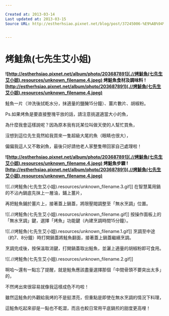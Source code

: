 ```yaml
---

Created at: 2013-03-14
Last updated at: 2013-03-15
Source URL: http://estherhsiao.pixnet.net/blog/post/37245006-%E9%AB%94%E9%A9%97-%E9%A3%9B%E5%88%A9%E6%B5%A6%E6%99%BA%E6%85%A7%E8%90%AC%E7%94%A8%E9%8D%8B-hd2175-%E2%88%A3-%E6%96%99%E7%90%86%E6%96%B0%E5%B9%AB%E6%89%8B


---
```


# 烤鮭魚(七先生艾小姐)


 ******![http://estherhsiao.pixnet.net/album/photo/203687891](.//烤鮭魚(七先生艾小姐).resources/unknown_filename.4.jpeg)**** 烤鮭魚食材及調味料** ****![http://estherhsiao.pixnet.net/album/photo/203687891](.//烤鮭魚(七先生艾小姐).resources/unknown_filename.4.jpeg)****

鮭魚一片（沖洗後拭乾水分，抹適量的鹽醃15分鐘）、薑片數片、胡椒粉。

Ps.如果烤魚是要直接整塊平放的話，請注意挑選適當大小的魚，

為什麼我會這樣說呢？因為原本我有託某位叫做天使的人幫忙買魚，

沒想到這位先生竟然給我買來一隻超級大尾的魚（眼睛也很大），

偏偏我這人又不敢剁魚，最後只好請他老人家整隻帶回家自己處理啦！

 ******![http://estherhsiao.pixnet.net/album/photo/203687891](.//烤鮭魚(七先生艾小姐).resources/unknown_filename.4.jpeg)**** 烤鮭魚步驟 ****![http://estherhsiao.pixnet.net/album/photo/203687891](.//烤鮭魚(七先生艾小姐).resources/unknown_filename.4.jpeg)****** 

 ![[.//烤鮭魚(七先生艾小姐).resources/unknown_filename.3.gif]] 在智慧萬用鍋的不沾內鍋底先抹上一層油，鋪上薑片，

再把鮭魚鋪於薑片上，接著蓋上鍋蓋，將限壓閥調整至「無水烹調」位置。

 ![[.//烤鮭魚(七先生艾小姐).resources/unknown_filename.gif]] 按操作面板上的「無水烹調」鍵，選擇「烤魚」功能鍵（內建烹調時間15分鐘）。

![[.//烤鮭魚(七先生艾小姐).resources/unknown_filename.1.gif]] 烹調至中途（約7、8分鐘）時打開鍋蓋將鮭魚翻面，接著蓋上鍋蓋繼續烹調。

 烹調完成後，按保溫取消鍵，打開鍋蓋取出鮭魚，並灑上適量的胡椒粉即可食用。

![[.//烤鮭魚(七先生艾小姐).resources/unknown_filename.2.gif]]

啊哈～還有一點忘了提醒，就是鮭魚應該盡量選擇那個「中間骨頭不要突出太多」的，

不然烤出來很容易就像我這樣成色不均啦！

雖然這鮭魚的外觀給我烤的不是挺漂亮，但重點是即使在無水烹調的情況下料理，

這鮭魚吃起來卻是一點也不乾澀，而且也較日常用平底鍋煎的甜度更高哩！

